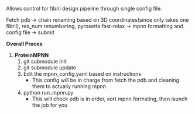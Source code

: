 Allows control for fibril design pipeline through single config file.

Fetch pdb -> chain renaming based on 3D coordinates(since only takes one fibril), res_num renumbering, pyrosetta fast-relax -> mpnn formatting and config file -> submit

**Overall Proces**
1. **ProteinMPNN**
    1. git submodule init
    2. git submodule update
    3. Edit the mpnn_config.yaml based on instructions
        - This config will be in charge from fetch the pdb and cleaning them to actually running mpnn.
    4. python run_mpnn.py
        - This will check pdb is in order, sort mpnn formating, then launch the job for you
